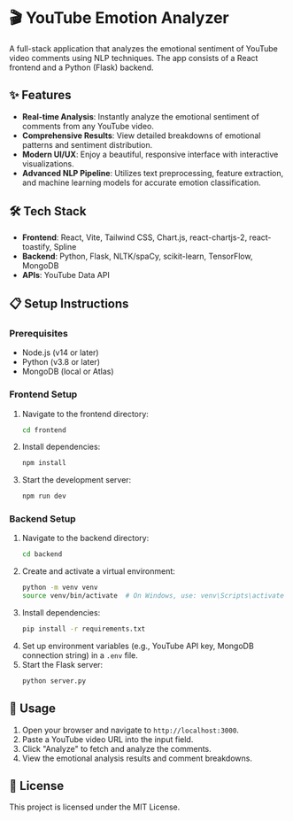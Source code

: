 # 🎬 YouTube Emotion Analyzer

A full-stack application that analyzes the emotional sentiment of YouTube video comments using NLP techniques. The app consists of a React frontend and a Python (Flask) backend.

## ✨ Features

- **Real-time Analysis**: Instantly analyze the emotional sentiment of comments from any YouTube video.
- **Comprehensive Results**: View detailed breakdowns of emotional patterns and sentiment distribution.
- **Modern UI/UX**: Enjoy a beautiful, responsive interface with interactive visualizations.
- **Advanced NLP Pipeline**: Utilizes text preprocessing, feature extraction, and machine learning models for accurate emotion classification.

## 🛠️ Tech Stack

- **Frontend**: React, Vite, Tailwind CSS, Chart.js, react-chartjs-2, react-toastify, Spline
- **Backend**: Python, Flask, NLTK/spaCy, scikit-learn, TensorFlow, MongoDB
- **APIs**: YouTube Data API

## 📋 Setup Instructions

### Prerequisites

- Node.js (v14 or later)
- Python (v3.8 or later)
- MongoDB (local or Atlas)

### Frontend Setup

1. Navigate to the frontend directory:
   ```bash
   cd frontend
   ```
2. Install dependencies:
   ```bash
   npm install
   ```
3. Start the development server:
   ```bash
   npm run dev
   ```

### Backend Setup

1. Navigate to the backend directory:
   ```bash
   cd backend
   ```
2. Create and activate a virtual environment:
   ```bash
   python -m venv venv
   source venv/bin/activate  # On Windows, use: venv\Scripts\activate
   ```
3. Install dependencies:
   ```bash
   pip install -r requirements.txt
   ```
4. Set up environment variables (e.g., YouTube API key, MongoDB connection string) in a `.env` file.
5. Start the Flask server:
   ```bash
   python server.py
   ```

## 🚀 Usage

1. Open your browser and navigate to `http://localhost:3000`.
2. Paste a YouTube video URL into the input field.
3. Click "Analyze" to fetch and analyze the comments.
4. View the emotional analysis results and comment breakdowns.

## 📄 License

This project is licensed under the MIT License. 